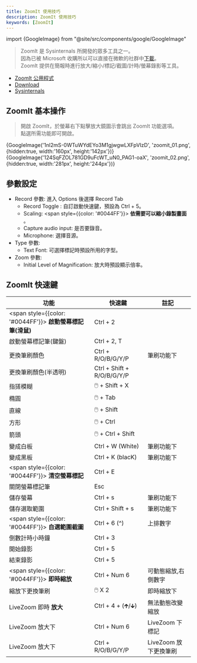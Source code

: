 ```yaml
---
title: ZoomIt 使用技巧
description: ZoomIt 使用技巧
keywords: [ZoomIt]
---
```

import {GoogleImage} from "@site/src/components/google/GoogleImage"


> ZoomIt 是 Sysinternals 所開發的眾多工具之一。   
> 因為已被 Microsoft 收購所以可以直接在微軟的社群中[下載](https://learn.microsoft.com/zh-tw/sysinternals/downloads/zoomit)。  
> ZoomIt 提供在簡報時進行放大/縮小/標記/截圖/計時/螢幕錄影等工具。  

* [ZoomIt 公用程式](https://learn.microsoft.com/zh-tw/windows/powertoys/zoomit)
* [Download](https://learn.microsoft.com/zh-tw/sysinternals/downloads/zoomit)
* [Sysinternals](https://learn.microsoft.com/zh-tw/sysinternals/)

## ZoomIt 基本操作
> 開啟 ZoomIt，於螢幕右下點擊放大鏡圖示會跳出 ZoomIt 功能選項。  
> 點選所需功能即可開啟。 

<span>
 {GoogleImage('1nl2mS-0WTuWYdEYo3M1gjwgwLXFpVIzD', 'zoomit_01.png', {hidden:true, width:'160px', height:'142px'})}
</span>
<span>
 {GoogleImage('124SqFZOL781GD9uFcWT_uN0_PAG1-oaX', 'zoomit_02.png', {hidden:true, width:'281px', height:'244px'})}
</span>

## 參數設定

* Record 參數: 進入 Options 後選擇 Record Tab
    * Record Toggle : 自訂啟動快速鍵，預設為 Ctrl + 5。
    * Scaling: <span style={{color: '#0044FF'}}> **依需要可以縮小錄製畫面** </span>。
    * Capture audio input: 是否要錄音。
    * Microphone: 選擇音源。
* Type 參數:
    * Text Font: 可選擇標記時預設所用的字型。
* Zoom 參數:
    * Initial Level of Magnification: 放大時預設顯示倍率。
    
## ZoomIt 快速鍵

| 功能 | 快速鍵 | 註記 |
|  ---- | ---- | ---- |  
|  <span style={{color: '#0044FF'}}> **啟動螢幕標記筆(滑鼠)** </span> | Ctrl + 2 |  |
|  啟動螢幕標記筆(鍵盤) | Ctrl + 2, T | | 
|  更換筆刷顏色 | Ctrl + R/O/B/G/Y/P | 筆刷功能下 |
|  更換筆刷顏色(半透明) | Ctrl + Shift + R/O/B/G/Y/P |  |
|  指搓模糊 | 🖱️ + Shift + X |  |
|  橢圓 | 🖱️ + Tab |  |
|  直線 | 🖱️ + Shift |  |
|  方形 | 🖱️ + Ctrl |  |
|  箭頭 | 🖱️ + Ctrl + Shift |  |
|  變成白板 | Ctrl + W (White) | 筆刷功能下 |
|  變成黑板 | Ctrl + K (blacK) | 筆刷功能下 |
|  <span style={{color: '#0044FF'}}> **清空螢幕標記** </span> | Ctrl + E |  |
|  關閉螢幕標記筆 | Esc |  |
|  儲存螢幕 | Ctrl + s | 筆刷功能下 |
|  儲存選取範圍 | Ctrl + Shift + s | 筆刷功能下 |
|  <span style={{color: '#0044FF'}}> **自選範圍截圖** </span> | Ctrl + 6 (^) | 上排數字 |
|  倒數計時小時鐘 | Ctrl + 3 |  |
|  開始錄影 | Ctrl + 5 |  |
|  結束錄影 | Ctrl + 5 |  |
|  <span style={{color: '#0044FF'}}> **即時縮放** </span> | Ctrl + Num 6 | 可動態縮放,右側數字  |
|  縮放下更換筆刷 | 🖱️ X 2 | 即時縮放下  |
|  LiveZoom 即時 __放大__ | Ctrl + 4 + (🡱/🡳)  | 無法動態改變縮放  |
|  LiveZoom 放大下 |  Ctrl + Num 6  | LiveZoom 下標記 |
|  LiveZoom 放大下 |  Ctrl +  R/O/B/G/Y/P  |  LiveZoom 放下更換筆刷 |


